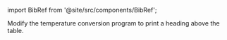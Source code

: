 import BibRef from '@site/src/components/BibRef';

Modify the temperature conversion program to print a heading above the table. <BibRef id='KR1988' pages='p. 13'></BibRef>